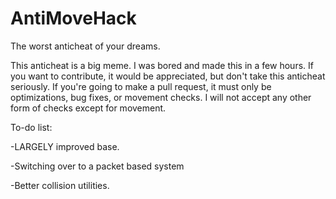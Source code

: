 # AntiMoveHack
The worst anticheat of your dreams.

This anticheat is a big meme. I was bored and made this in a few hours. If you want to contribute, it would be appreciated, but don't take this anticheat seriously.
If you're going to make a pull request, it must only be optimizations, bug fixes, or movement checks. I will not accept any other form of checks except for movement.

To-do list:

-LARGELY improved base.

-Switching over to a packet based system

-Better collision utilities.
